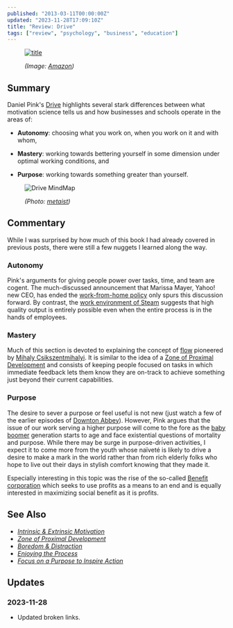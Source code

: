 ```yaml
---
published: "2013-03-11T00:00:00Z"
updated: "2023-11-28T17:09:10Z"
title: "Review: Drive"
tags: ["review", "psychology", "business", "education"]
---
```


<figure class="cover" markdown="1">

[![title]({{thumbnail}})][amazon]

<figcaption markdown="1">

  <address markdown="1">

(Image: [Amazon][amazon])</address>

</figcaption>
</figure>

## Summary

<div class="entry-summary" markdown="1">

Daniel Pink's [Drive][amazon] highlights several stark differences between
what motivation science tells us and how businesses and schools operate in the
areas of:

- **Autonomy**: choosing what you work on, when you work on it and with whom,

- **Mastery**: working towards bettering yourself in some dimension under
  optimal working conditions, and

- **Purpose**: working towards something greater than yourself.

</div>

<figure markdown="1">

![Drive MindMap][meta-img]

<figcaption markdown="1">

  <address markdown="1">

(Photo: [metaist][meta-img])</address>

</figcaption>
</figure><!--more-->

## Commentary

While I was surprised by how much of this book I had already covered in
previous posts, there were still a few nuggets I learned along the way.

### Autonomy

Pink's arguments for giving people power over tasks, time, and team are cogent.
The much-discussed announcement that Marissa Mayer, Yahoo! new CEO, has
ended the [work-from-home policy][1] only spurs this discussion forward.
By contrast, the [work environment of Steam][2] suggests that high quality
output is entirely possible even when the entire process is in the hands of
employees.

### Mastery

Much of this section is devoted to explaining the concept of [flow][wiki-1]
pioneered by [Mihaly Csikszentmihalyi][wiki-2]. It is similar to the idea
of a [Zone of Proximal Development][meta-2] and consists of keeping people
focused on tasks in which immediate feedback lets them know they are on-track
to achieve something just beyond their current capabilities.

### Purpose

The desire to sever a purpose or feel useful is not new (just watch a few
of the earlier episodes of [Downton Abbey][wiki-3]). However, Pink argues that
the issue of our work serving a higher purpose will come to the fore as
the [baby boomer][wiki-4] generation starts to age and face existential
questions of mortality and purpose. While there may be surge in purpose-driven
activities, I expect it to come more from the youth whose naïveté is likely to
drive a desire to make a mark in the world rather than from rich elderly folks
who hope to live out their days in stylish comfort knowing that they made it.

Especially interesting in this topic was the rise of the so-called
[Benefit corporation][wiki-5] which seeks to use profits as a means to an end
and is equally interested in maximizing social benefit as it is profits.

## See Also

- <cite>[Intrinsic & Extrinsic Motivation][meta-1]</cite>
- <cite>[Zone of Proximal Development][meta-2]</cite>
- <cite>[Boredom & Distraction][meta-3]</cite>
- <cite>[Enjoying the Process][meta-4]</cite>
- <cite>[Focus on a Purpose to Inspire Action][meta-5]</cite>

[amazon]: http://www.amazon.com/gp/product/1594484805
[meta-img]: /static/img/2013-03-11-drive-mindmap.png
[meta-1]: /blog/2009/12/intrinsic-v-extrinsic-motivation.html
[meta-2]: /blog/2012/06/zone-of-proximal-development.html
[meta-3]: /blog/2011/09/boredom-distraction.html
[meta-4]: /blog/2012/01/enjoying-the-process.html
[meta-5]: /blog/2012/05/inspiring-action.html
[1]: http://allthingsd.com/20130222/physically-together-heres-the-internal-yahoo-no-work-from-home-memo-which-extends-beyond-remote-workers/#
[2]: http://www.valvesoftware.com/company/Valve_Handbook_LowRes.pdf
[wiki-1]: http://en.wikipedia.org/wiki/Flow_(psychology)
[wiki-2]: http://en.wikipedia.org/wiki/Mihaly_Csikszentmihalyi
[wiki-3]: http://en.wikipedia.org/wiki/Downton_abbey
[wiki-4]: http://en.wikipedia.org/wiki/Baby_boomer
[wiki-5]: http://en.wikipedia.org/wiki/Benefit_corporation

## Updates

### <span class="rel-date" title="2023-11-28T17:09:10Z">2023-11-28</span>

- Updated broken links.
